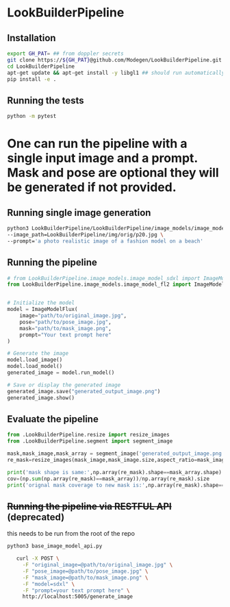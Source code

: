 # LookBuilderPipeline

## Installation

```bash
export GH_PAT= ## from doppler secrets
git clone https://${GH_PAT}@github.com/Modegen/LookBuilderPipeline.git
cd LookBuilderPipeline
apt-get update && apt-get install -y libgl1 ## should run automatically in install step
pip install -e .
```

## Running the tests

```bash
python -m pytest
```

# One can run the pipeline with a single input image and a prompt. Mask and pose are optional they will be generated if not provided.
## Running single image generation
```bash
python3 LookBuilderPipeline/LookBuilderPipeline/image_models/image_model_sdxl.py \
--image_path=LookBuilderPipeline/img/orig/p20.jpg \
--prompt='a photo realistic image of a fashion model on a beach'

```
## Running the pipeline

```python
# from LookBuilderPipeline.image_models.image_model_sdxl import ImageModelSDXL
from LookBuilderPipeline.image_models.image_model_fl2 import ImageModelFlux


# Initialize the model
model = ImageModelFlux(
    image="path/to/original_image.jpg",
    pose="path/to/pose_image.jpg",
    mask="path/to/mask_image.png",
    prompt="Your text prompt here"
)

# Generate the image
model.load_image()
model.load_model()
generated_image = model.run_model()

# Save or display the generated image
generated_image.save("generated_output_image.png")
generated_image.show()

```

## Evaluate the pipeline

```python
from .LookBuilderPipeline.resize import resize_images
from .LookBuilderPipeline.segment import segment_image

mask,mask_image,mask_array = segment_image('generated_output_image.png',inverse=True,additional_option='shoe')
re_mask=resize_images(mask_image,mask_image.size,aspect_ratio=mask_image.size[0]/mask_image.size[1])

print('mask shape is same:',np.array(re_mask).shape==mask_array.shape)
cov=(np.sum(np.array(re_mask)==mask_array))/np.array(re_mask).size
print('orignal mask coverage to new mask is:',np.array(re_mask).shape==mask_array.shape)

```

## ~~Running the pipeline via RESTFUL API~~ (deprecated)
this needs to be run from the root of the repo
```bash
python3 base_image_model_api.py  
```
```bash
   curl -X POST \
     -F "original_image=@path/to/original_image.jpg" \
     -F "pose_image=@path/to/pose_image.jpg" \
     -F "mask_image=@path/to/mask_image.png" \
     -F "model=sdxl" \
     -F "prompt=your text prompt here" \
     http://localhost:5005/generate_image
```


